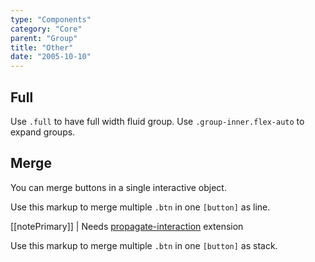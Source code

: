 ```yaml
---
type: "Components"
category: "Core"
parent: "Group"
title: "Other"
date: "2005-10-10"
---
```


## Full

Use `.full` to have full width fluid group. Use `.group-inner.flex-auto` to expand groups.

<demo>
  <demovanilla src="vanilla/components/core/group/options-full-line">
  </demovanilla>
  <demovanilla src="vanilla/components/core/group/options-full-stack">
  </demovanilla>
</demo>

## Merge

You can merge buttons in a single interactive object.

Use this markup to merge multiple `.btn` in one `[button]` as line.

[[notePrimary]]
| Needs [propagate-interaction](/components/addons/animation/propagate-interaction) extension

<script type="text/plain" class="language-markup">
  <button type="button" class="group">

    <div class="group-inner">
      <div class="btn btn-default">
        <!-- content -->
      </div>
    </div>

    <div class="group-inner">
      <div class="btn btn-default">
        <!-- content -->
      </div>
    </div>

  </button>
</script>

Use this markup to merge multiple `.btn` in one `[button]` as stack.

<script type="text/plain" class="language-markup">
  <button type="button" class="group">

    <div class="group-inner">
      <div class="btn btn-default">
        <!-- content -->
      </div>
      <div class="btn btn-default">
        <!-- content -->
      </div>
    </div>

  </button>
</script>

<demo>
  <demovanilla src="vanilla/components/core/group/merge-line">
  </demovanilla>
  <demovanilla src="vanilla/components/core/group/merge-stack">
  </demovanilla>
</demo>
